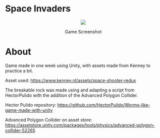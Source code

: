 # Space Invaders

<p align="center">
 <img src="https://user-images.githubusercontent.com/59349985/221411314-de1172f3-a381-476f-b2ad-e31f03818f4c.png">
</p>
<p align="center">
 Game Screenshot
</p>

# About
Game made in one week using Unity, with assets made from Kenney to practice a bit.

Asset used: https://www.kenney.nl/assets/space-shooter-redux

The breakable rock was made using and adapting a script from HectorPulido with the addition of the Advanced Polygon Collider.

Hector Pulido repository: https://github.com/HectorPulido/Worms-like-game-made-with-unity

Advanced Polygon Collider on asset store: https://assetstore.unity.com/packages/tools/physics/advanced-polygon-collider-52265

